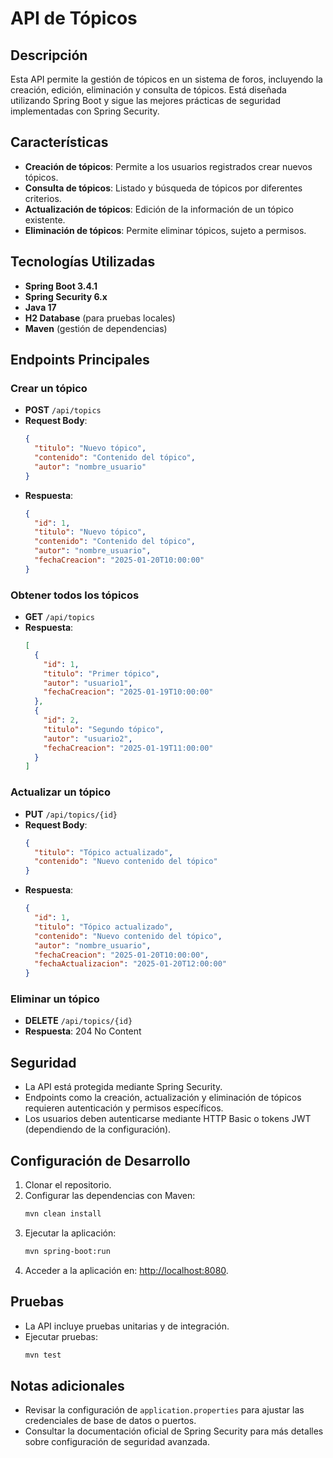# API de Tópicos

## Descripción
Esta API permite la gestión de tópicos en un sistema de foros, incluyendo la creación, edición, eliminación y consulta de tópicos. Está diseñada utilizando Spring Boot y sigue las mejores prácticas de seguridad implementadas con Spring Security.

## Características
- **Creación de tópicos**: Permite a los usuarios registrados crear nuevos tópicos.
- **Consulta de tópicos**: Listado y búsqueda de tópicos por diferentes criterios.
- **Actualización de tópicos**: Edición de la información de un tópico existente.
- **Eliminación de tópicos**: Permite eliminar tópicos, sujeto a permisos.

## Tecnologías Utilizadas
- **Spring Boot 3.4.1**
- **Spring Security 6.x**
- **Java 17**
- **H2 Database** (para pruebas locales)
- **Maven** (gestión de dependencias)

## Endpoints Principales

### Crear un tópico
- **POST** `/api/topics`
- **Request Body**:
  ```json
  {
    "titulo": "Nuevo tópico",
    "contenido": "Contenido del tópico",
    "autor": "nombre_usuario"
  }
  ```
- **Respuesta**:
  ```json
  {
    "id": 1,
    "titulo": "Nuevo tópico",
    "contenido": "Contenido del tópico",
    "autor": "nombre_usuario",
    "fechaCreacion": "2025-01-20T10:00:00"
  }
  ```

### Obtener todos los tópicos
- **GET** `/api/topics`
- **Respuesta**:
  ```json
  [
    {
      "id": 1,
      "titulo": "Primer tópico",
      "autor": "usuario1",
      "fechaCreacion": "2025-01-19T10:00:00"
    },
    {
      "id": 2,
      "titulo": "Segundo tópico",
      "autor": "usuario2",
      "fechaCreacion": "2025-01-19T11:00:00"
    }
  ]
  ```

### Actualizar un tópico
- **PUT** `/api/topics/{id}`
- **Request Body**:
  ```json
  {
    "titulo": "Tópico actualizado",
    "contenido": "Nuevo contenido del tópico"
  }
  ```
- **Respuesta**:
  ```json
  {
    "id": 1,
    "titulo": "Tópico actualizado",
    "contenido": "Nuevo contenido del tópico",
    "autor": "nombre_usuario",
    "fechaCreacion": "2025-01-20T10:00:00",
    "fechaActualizacion": "2025-01-20T12:00:00"
  }
  ```

### Eliminar un tópico
- **DELETE** `/api/topics/{id}`
- **Respuesta**: 204 No Content

## Seguridad
- La API está protegida mediante Spring Security.
- Endpoints como la creación, actualización y eliminación de tópicos requieren autenticación y permisos específicos.
- Los usuarios deben autenticarse mediante HTTP Basic o tokens JWT (dependiendo de la configuración).

## Configuración de Desarrollo
1. Clonar el repositorio.
2. Configurar las dependencias con Maven:
   ```bash
   mvn clean install
   ```
3. Ejecutar la aplicación:
   ```bash
   mvn spring-boot:run
   ```
4. Acceder a la aplicación en: [http://localhost:8080](http://localhost:8080).

## Pruebas
- La API incluye pruebas unitarias y de integración.
- Ejecutar pruebas:
  ```bash
  mvn test
  ```

## Notas adicionales
- Revisar la configuración de `application.properties` para ajustar las credenciales de base de datos o puertos.
- Consultar la documentación oficial de Spring Security para más detalles sobre configuración de seguridad avanzada.

